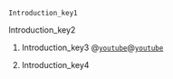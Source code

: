 ```ngMeta
Introduction_key1
```

Introduction_key2
1. Introduction_key3
@[`youtube`](D91bOKIfKCI)@[`youtube`](https://youtu.be/q22JrhzFEuQ)

2. Introduction_key4

